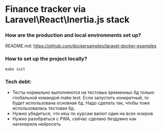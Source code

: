 # Finance tracker via Laravel\React\Inertia.js stack

### How are the production and local environments set up?
README.md: https://github.com/dockersamples/laravel-docker-examples

### How to set up the project locally?
```
make init
```

### Tech debt:
- Тесты нормально выполняются на тестовых временных бд только глобальной командой make test. Если запустить конкретный, то будет использована основная бд. Надо сделать так, чтобы тоже использовалась тестовая бд.
- Нужно убедиться, что кеш по курсам валют один на всех юзеров
- Нужно разобраться с PWA, сейчас сделано бездумно как нагенерила нейросеть
